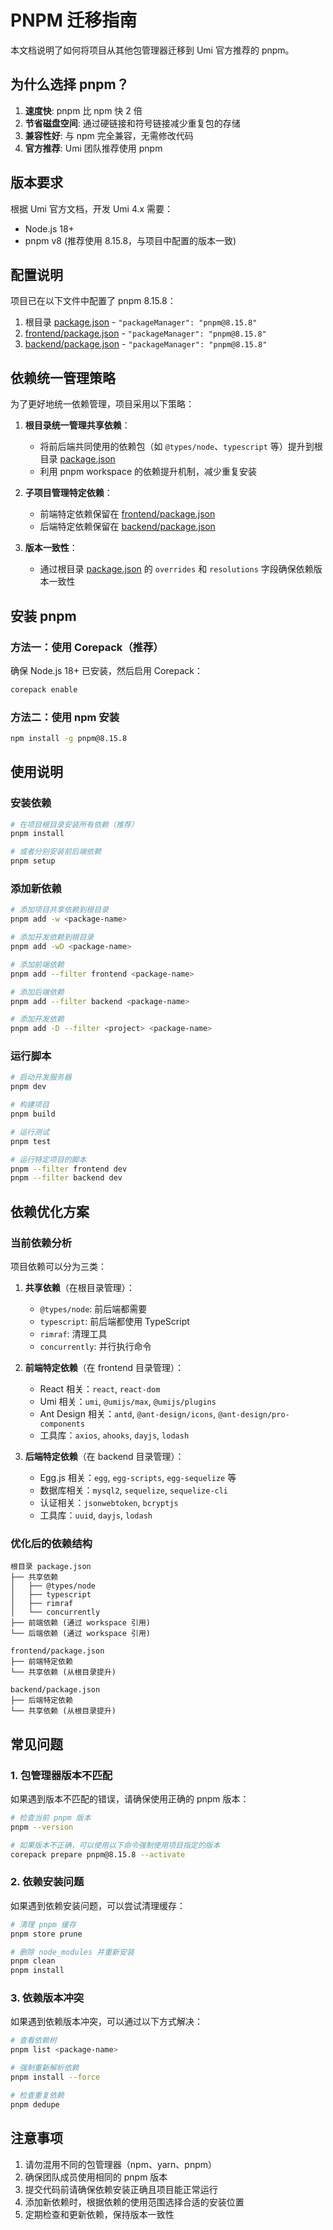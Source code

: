 # PNPM 迁移指南

本文档说明了如何将项目从其他包管理器迁移到 Umi 官方推荐的 pnpm。

## 为什么选择 pnpm？

1. **速度快**: pnpm 比 npm 快 2 倍
2. **节省磁盘空间**: 通过硬链接和符号链接减少重复包的存储
3. **兼容性好**: 与 npm 完全兼容，无需修改代码
4. **官方推荐**: Umi 团队推荐使用 pnpm

## 版本要求

根据 Umi 官方文档，开发 Umi 4.x 需要：

- Node.js 18+
- pnpm v8 (推荐使用 8.15.8，与项目中配置的版本一致)

## 配置说明

项目已在以下文件中配置了 pnpm 8.15.8：

1. 根目录 [package.json](file:///e:/YSY/UG/package.json) - `"packageManager": "pnpm@8.15.8"`
2. [frontend/package.json](file:///e:/YSY/UG/frontend/package.json) - `"packageManager": "pnpm@8.15.8"`
3. [backend/package.json](file:///e:/YSY/UG/backend/package.json) - `"packageManager": "pnpm@8.15.8"`

## 依赖统一管理策略

为了更好地统一依赖管理，项目采用以下策略：

1. **根目录统一管理共享依赖**：
   - 将前后端共同使用的依赖包（如 `@types/node`、`typescript` 等）提升到根目录 [package.json](file:///e:/YSY/UG/package.json)
   - 利用 pnpm workspace 的依赖提升机制，减少重复安装

2. **子项目管理特定依赖**：
   - 前端特定依赖保留在 [frontend/package.json](file:///e:/YSY/UG/frontend/package.json)
   - 后端特定依赖保留在 [backend/package.json](file:///e:/YSY/UG/backend/package.json)

3. **版本一致性**：
   - 通过根目录 [package.json](file:///e:/YSY/UG/package.json) 的 `overrides` 和 `resolutions` 字段确保依赖版本一致性

## 安装 pnpm

### 方法一：使用 Corepack（推荐）

确保 Node.js 18+ 已安装，然后启用 Corepack：

```bash
corepack enable
```

### 方法二：使用 npm 安装

```bash
npm install -g pnpm@8.15.8
```

## 使用说明

### 安装依赖

```bash
# 在项目根目录安装所有依赖（推荐）
pnpm install

# 或者分别安装前后端依赖
pnpm setup
```

### 添加新依赖

```bash
# 添加项目共享依赖到根目录
pnpm add -w <package-name>

# 添加开发依赖到根目录
pnpm add -wD <package-name>

# 添加前端依赖
pnpm add --filter frontend <package-name>

# 添加后端依赖
pnpm add --filter backend <package-name>

# 添加开发依赖
pnpm add -D --filter <project> <package-name>
```

### 运行脚本

```bash
# 启动开发服务器
pnpm dev

# 构建项目
pnpm build

# 运行测试
pnpm test

# 运行特定项目的脚本
pnpm --filter frontend dev
pnpm --filter backend dev
```

## 依赖优化方案

### 当前依赖分析

项目依赖可以分为三类：

1. **共享依赖**（在根目录管理）：
   - `@types/node`: 前后端都需要
   - `typescript`: 前后端都使用 TypeScript
   - `rimraf`: 清理工具
   - `concurrently`: 并行执行命令

2. **前端特定依赖**（在 frontend 目录管理）：
   - React 相关：`react`, `react-dom`
   - Umi 相关：`umi`, `@umijs/max`, `@umijs/plugins`
   - Ant Design 相关：`antd`, `@ant-design/icons`, `@ant-design/pro-components`
   - 工具库：`axios`, `ahooks`, `dayjs`, `lodash`

3. **后端特定依赖**（在 backend 目录管理）：
   - Egg.js 相关：`egg`, `egg-scripts`, `egg-sequelize` 等
   - 数据库相关：`mysql2`, `sequelize`, `sequelize-cli`
   - 认证相关：`jsonwebtoken`, `bcryptjs`
   - 工具库：`uuid`, `dayjs`, `lodash`

### 优化后的依赖结构

```
根目录 package.json
├── 共享依赖
│   ├── @types/node
│   ├── typescript
│   ├── rimraf
│   └── concurrently
├── 前端依赖 (通过 workspace 引用)
└── 后端依赖 (通过 workspace 引用)

frontend/package.json
├── 前端特定依赖
└── 共享依赖 (从根目录提升)

backend/package.json
├── 后端特定依赖
└── 共享依赖 (从根目录提升)
```

## 常见问题

### 1. 包管理器版本不匹配

如果遇到版本不匹配的错误，请确保使用正确的 pnpm 版本：

```bash
# 检查当前 pnpm 版本
pnpm --version

# 如果版本不正确，可以使用以下命令强制使用项目指定的版本
corepack prepare pnpm@8.15.8 --activate
```

### 2. 依赖安装问题

如果遇到依赖安装问题，可以尝试清理缓存：

```bash
# 清理 pnpm 缓存
pnpm store prune

# 删除 node_modules 并重新安装
pnpm clean
pnpm install
```

### 3. 依赖版本冲突

如果遇到依赖版本冲突，可以通过以下方式解决：

```bash
# 查看依赖树
pnpm list <package-name>

# 强制重新解析依赖
pnpm install --force

# 检查重复依赖
pnpm dedupe
```

## 注意事项

1. 请勿混用不同的包管理器（npm、yarn、pnpm）
2. 确保团队成员使用相同的 pnpm 版本
3. 提交代码前请确保依赖安装正确且项目能正常运行
4. 添加新依赖时，根据依赖的使用范围选择合适的安装位置
5. 定期检查和更新依赖，保持版本一致性
